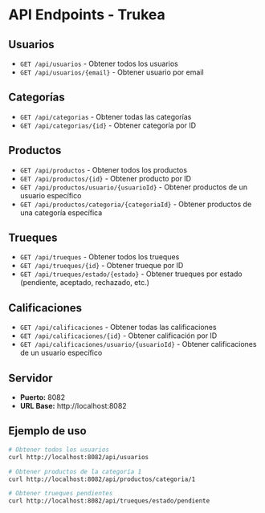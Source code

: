 # API Endpoints - Trukea

## Usuarios
- `GET /api/usuarios` - Obtener todos los usuarios
- `GET /api/usuarios/{email}` - Obtener usuario por email

## Categorías
- `GET /api/categorias` - Obtener todas las categorías
- `GET /api/categorias/{id}` - Obtener categoría por ID

## Productos
- `GET /api/productos` - Obtener todos los productos
- `GET /api/productos/{id}` - Obtener producto por ID
- `GET /api/productos/usuario/{usuarioId}` - Obtener productos de un usuario específico
- `GET /api/productos/categoria/{categoriaId}` - Obtener productos de una categoría específica

## Trueques
- `GET /api/trueques` - Obtener todos los trueques
- `GET /api/trueques/{id}` - Obtener trueque por ID
- `GET /api/trueques/estado/{estado}` - Obtener trueques por estado (pendiente, aceptado, rechazado, etc.)

## Calificaciones
- `GET /api/calificaciones` - Obtener todas las calificaciones
- `GET /api/calificaciones/{id}` - Obtener calificación por ID
- `GET /api/calificaciones/usuario/{usuarioId}` - Obtener calificaciones de un usuario específico

## Servidor
- **Puerto:** 8082
- **URL Base:** http://localhost:8082

## Ejemplo de uso
```bash
# Obtener todos los usuarios
curl http://localhost:8082/api/usuarios

# Obtener productos de la categoría 1
curl http://localhost:8082/api/productos/categoria/1

# Obtener trueques pendientes
curl http://localhost:8082/api/trueques/estado/pendiente
```